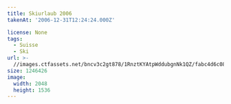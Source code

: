 ```yaml
---
title: Skiurlaub 2006
takenAt: '2006-12-31T12:24:24.000Z'

license: None
tags:
  - Suisse
  - Ski
url: >-
  //images.ctfassets.net/bncv3c2gt878/1RnztKYAtpWddubgnNk1QZ/fabc4d6c0857b575e61b710286a422e6/skiurlaub-2006_4559645835_o
size: 1246426
image:
  width: 2048
  height: 1536
---
```

